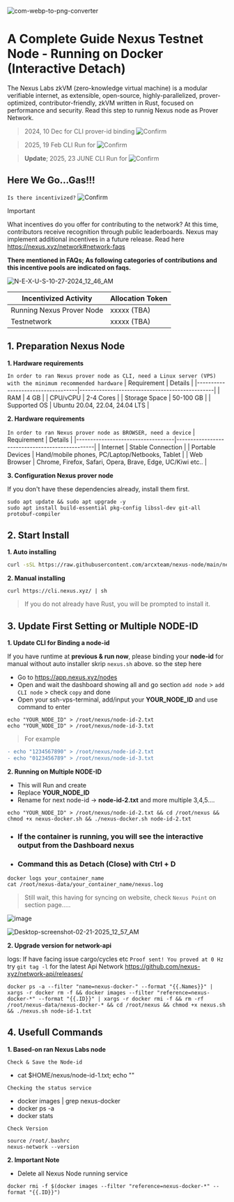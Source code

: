 ![com-webp-to-png-converter](https://github.com/user-attachments/assets/0fb7877d-8638-49a3-8a3f-670f9de617d9)

# A Complete Guide Nexus Testnet Node - Running on Docker (Interactive Detach)

The Nexus Labs zkVM (zero-knowledge virtual machine) is a modular verifiable internet, as extensible, open-source, highly-parallelized, prover-optimized, contributor-friendly, zkVM written in Rust, focused on performance and security. Read this step to runnig Nexus node as Prover Network.

> 2024, 10 Dec for CLI prover-id binding ![Confirm](https://img.shields.io/badge/Testnet_1-END_-red)

> 2025, 19 Feb CLI Run for ![Confirm](https://img.shields.io/badge/Testnet_2-END_-red)

> **Update**; 2025, 23 JUNE CLI Run for ![Confirm](https://img.shields.io/badge/Testnet_3-ONGOING_-brightgreen)

## Here We Go...Gas!!!
`Is there incentivized?` ![Confirm](https://img.shields.io/badge/Confirm-yes-brightgreen)

> [!IMPORTANT]
> What incentives do you offer for contributing to the network? At this time, contributors receive recognition through public leaderboards. Nexus may implement additional incentives in a future release. Read here https://nexus.xyz/network#network-faqs

**There mentioned in FAQs; As following categories of contributions and this incentive pools are indicated on faqs.**

![N-E-X-U-S-10-27-2024_12_46_AM](https://github.com/user-attachments/assets/8f195829-249f-4528-862d-e94bcb55d4df)

| Incentivized Activity             | Allocation Token |
|-----------------------------------|---------------|
| Running Nexus Prover Node         | xxxxx (TBA) |
| Testnetwork                       | xxxxx (TBA) |

## 1. Preparation Nexus Node
**1. Hardware requirements** 

`In order to ran Nexus prover node as CLI, need a Linux server (VPS) with the minimum recommended hardware`
| Requirement                      | Details                                          |
|-----------------------------------|------------------------------------------------|
| RAM                               | 4 GB                                            |
| CPU/vCPU                          | 2-4 Cores                                        |
| Storage Space                     | 50-100 GB                                      |
| Supported OS                      | Ubuntu 20.04, 22.04, 24.04 LTS                 |

**2. Hardware requirements**

`In order to ran Nexus prover node as BROWSER, need a device`
| Requirement                      | Details                                         |
|-----------------------------------|------------------------------------------------|
| Internet                          | Stable Connection                            |
| Portable Devices                  | Hand/mobile phones, PC/Laptop/Netbooks, Tablet | 
| Web Browser                       | Chrome, Firefox, Safari, Opera, Brave, Edge, UC/Kiwi etc.. |

**3. Configuration Nexus prover node**

If you don't have these dependencies already, install them first.

```
sudo apt update && sudo apt upgrade -y 
sudo apt install build-essential pkg-config libssl-dev git-all protobuf-compiler
```
## 2. Start Install

**1. Auto installing**

```bash
curl -sSL https://raw.githubusercontent.com/arcxteam/nexus-node/main/nexus-docker.sh | bash -s node-id-1.txt
```

**2. Manual installing**

```
curl https://cli.nexus.xyz/ | sh
```

> If you do not already have Rust, you will be prompted to install it.

## 3. Update First Setting or Multiple NODE-ID

**1. Update CLI for Binding a node-id**

If you have runtime at **previous & run now**, please binding your **node-id** for manual without auto installer skrip `nexus.sh` above. so the step here

- Go to https://app.nexus.xyz/nodes
- Open and wait the dashboard showing all and go section `add node` > `add CLI node` > check `copy` and done
- Open your ssh-vps-terminal, add/input your **YOUR_NODE_ID** and use command to enter
```
echo "YOUR_NODE_ID" > /root/nexus/node-id-2.txt
echo "YOUR_NODE_ID" > /root/nexus/node-id-3.txt
```
> For example 
```diff
- echo "1234567890" > /root/nexus/node-id-2.txt
- echo "0123456789" > /root/nexus/node-id-3.txt
```

**2. Running on Multiple NODE-ID**

- This will Run and create
- Replace **YOUR_NODE_ID**
- Rename for next node-id -> **node-id-2.txt** and more multiple 3,4,5....
```
echo "YOUR_NODE_ID" > /root/nexus/node-id-2.txt && cd /root/nexus && chmod +x nexus-docker.sh && ./nexus-docker.sh node-id-2.txt
```

- ### If the container is running, you will see the interactive output from the Dashboard nexus
- ### Command this as Detach (Close) with Ctrl + D
```
docker logs your_container_name
cat /root/nexus-data/your_container_name/nexus.log
```
> Still wait, this having for syncing on website, check `Nexus Point` on section page.....

![image](https://github.com/user-attachments/assets/a2d5e515-df98-4701-93aa-5df3ceb26c57)

![Desktop-screenshot-02-21-2025_12_57_AM](https://github.com/user-attachments/assets/ea0abe49-3f66-4c98-8d30-20443ca0cef3)

**2. Upgrade version for network-api**

logs: If have facing issue cargo/cycles etc `Proof sent! You proved at 0 Hz` try `git tag -l` for the latest Api Network https://github.com/nexus-xyz/network-api/releases/

```
docker ps -a --filter "name=nexus-docker-" --format "{{.Names}}" | xargs -r docker rm -f && docker images --filter "reference=nexus-docker-*" --format "{{.ID}}" | xargs -r docker rmi -f && rm -rf /root/nexus-data/nexus-docker-* && cd /root/nexus && chmod +x nexus.sh && ./nexus.sh node-id-1.txt
```

## 4. Usefull Commands

**1. Based-on ran Nexus Labs node**

`Check & Save the Node-id`

- cat $HOME/nexus/node-id-1.txt; echo ""


`Checking the status service`

- docker images | grep nexus-docker
- docker ps -a
- docker stats

`Check Version`

```
source /root/.bashrc
nexus-network --version
```
**2. Important Note** 

- Delete all Nexus Node running service

```
docker rmi -f $(docker images --filter "reference=nexus-docker-*" --format "{{.ID}}")
```